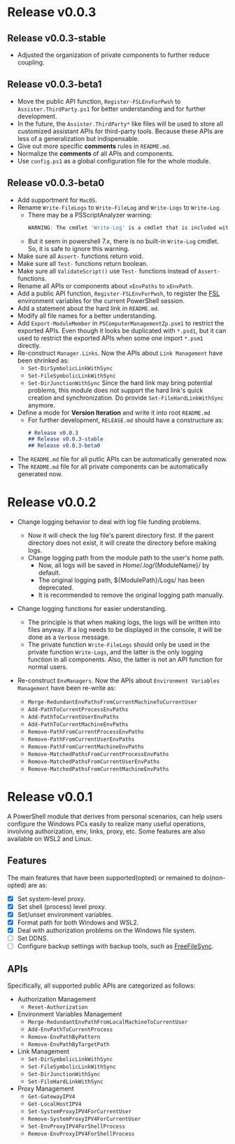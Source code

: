 # Release v0.0.3
## Release v0.0.3-stable
- Adjusted the organization of private components to further reduce coupling.
## Release v0.0.3-beta1
- Move the public API function, `Register-FSLEnvForPwsh` to `Assister.ThirdParty.ps1` for better understanding and for further development.
- In the future, the `Assister.ThirdParty*` like files will be used to store all customized assistant APIs for third-party tools. Because these APIs are less of a generalization but indispensable.
- Give out more specific **comments** rules in `README.md`.
- Normalize the **comments** of all APIs and components.
- Use `config.ps1` as a global configuration file for the whole module.

## Release v0.0.3-beta0
- Add supportment for `MacOS`.
- Rename `Write-FileLogs` to `Write-FileLog` and `Write-Logs` to `Write-Log`.
    - There may be a PSScriptAnalyzer warning:
        ```powershell
        WARNING: The cmdlet 'Write-Log' is a cmdlet that is included with PowerShell (version core-6.1.0-windows) whose definition should not be overridden.
        ```
    - But it seem in powershell 7.x, there is no built-in `Write-Log` cmdlet. So, it is safe to ignore this warning.
- Make sure all `Assert-` functions return void.
- Make sure all `Test-` functions return boolean.
- Make sure all `ValidateScript()` use `Test-` functions instead of `Assert-` functions.
- Rename all APIs or components about `xEnvPaths` to `xEnvPath`.
- Add a public API function, `Register-FSLEnvForPwsh`, to register the [FSL](https://fsl.fmrib.ox.ac.uk/fsl/fslwiki/) environment variables for the current PowerShell session.
- Add a statement about the hard link in `README.md`.
- Modify all file names for a better understanding.
- Add `Export-ModuleMember` in `PSComputerManagementZp.psm1` to restrict the exported APIs. Even though it looks be duplicated with `*.psd1`, but it can used to restrict the exported APIs when some one import `*.psm1` directly.
- Re-construct `Manager.Links`. Now the APIs about `Link Management` have been shrinked as:
    - `Set-DirSymbolicLinkWithSync`
    - `Set-FileSymbolicLinkWithSync`
    - `Set-DirJunctionWithSync`
    Since the hard link may bring potential problems, this module does not support the hard link's quick creation and synchronization. Do provide `Set-FileHardLinkWithSync` anymore.
- Define a mode for **Version Iteration** and write it into root `README.md`
    - For further development, `RELEASE.md` should have a constructure as:
        ```markdown
        # Release v0.0.3
        ## Release v0.0.3-stable
        ## Release v0.0.3-beta0
        ```
- The `README.md` file for all putlic APIs can be automatically generated now.
- The `README.md` file for all private components can be automatically generated now.


# Release v0.0.2

- Change logging behavior to deal with log file funding problems. 
    - Now it will check the log file's parent directory first. If the parent directory does not exist, it will create the directory before making logs.
    - Change logging path from the module path to the user's home path.
        - Now, all logs will be saved in ${Home}/.log/${ModuleName}/ by default.
        - The original logging path, ${ModulePath}/Logs/ has been deprecated.
        - It is recommended to remove the original logging path manually.
- Change logging functions for easier understanding.
    - The principle is that when making logs, the logs will be written into files anyway. If a log needs to be displayed in the console, it will be done as a `Verbose` message. 
    - The private function `Write-FileLogs` should only be used in the private function `Write-Logs`, and the latter is the only logging function in all components. Also, the latter is not an API function for normal users.

- Re-construct `EnvManagers`. Now the APIs about `Environment Variables Management` have been re-write as:
    - `Merge-RedundantEnvPathsFromCurrentMachineToCurrentUser`
    - `Add-PathToCurrentProcessEnvPaths`
    - `Add-PathToCurrentUserEnvPaths`
    - `Add-PathToCurrentMachineEnvPaths`
    - `Remove-PathFromCurrentProcessEnvPaths`
    - `Remove-PathFromCurrentUserEnvPaths`
    - `Remove-PathFromCurrentMachineEnvPaths`
    - `Remove-MatchedPathsFromCurrentProcessEnvPaths`
    - `Remove-MatchedPathsFromCurrentUserEnvPaths`
    - `Remove-MatchedPathsFromCurrentMachineEnvPaths`

# Release v0.0.1

A PowerShell module that derives from personal scenarios, can help users configure the Windows PCs easily to realize many useful operations, involving authorization, env, links, proxy, etc. Some features are also available on WSL2 and Linux.

## Features
The main features that have been supported(opted) or remained to do(non-opted) are as:

- [x] Set system-level proxy.
- [x] Set shell (process) level proxy.
- [x] Set/unset environment variables.
- [x] Format path for both Windows and WSL2.
- [x] Deal with authorization problems on the Windows file system.
- [ ] Set DDNS.
- [ ] Configure backup settings with backup tools, such as [FreeFileSync](https://freefilesync.org/download.php).

## APIs
Specifically, all supported public APIs are categorized as follows:
- Authorization Management
    - `Reset-Authorization`
- Environment Variables Management
    - `Merge-RedundantEnvPathFromLocalMachineToCurrentUser`
    - `Add-EnvPathToCurrentProcess`
    - `Remove-EnvPathByPattern`
    - `Remove-EnvPathByTargetPath`
- Link Management
    - `Set-DirSymbolicLinkWithSync`
    - `Set-FileSymbolicLinkWithSync`
    - `Set-DirJunctionWithSync`
    - `Set-FileHardLinkWithSync`
- Proxy Management
    - `Get-GatewayIPV4`
    - `Get-LocalHostIPV4`
    - `Set-SystemProxyIPV4ForCurrentUser`
    - `Remove-SystemProxyIPV4ForCurrentUser`
    - `Set-EnvProxyIPV4ForShellProcess`
    - `Remove-EnvProxyIPV4ForShellProcess`